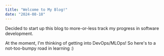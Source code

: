 ```yaml
---
title: "Welcome to My Blog!"
date: "2024-08-18"
---
```


Decided to start up this blog to more-or-less track my progress in software development.

At the moment, I'm thinking of getting into DevOps/MLOps! So here's to a not-too-bumpy road in learning :) 
